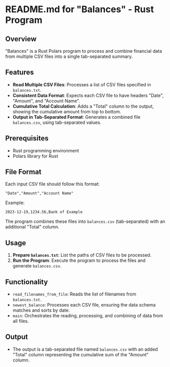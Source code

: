 # README.md for "Balances" - Rust Program

## Overview

"Balances" is a Rust Polars program to process and combine financial data from multiple CSV files into a single tab-separated summary.

## Features

* **Read Multiple CSV Files**: Processes a list of CSV files specified in `balances.txt`.
* **Consistent Data Format**: Expects each CSV file to have headers "Date", "Amount", and "Account Name".
* **Cumulative Total Calculation**: Adds a "Total" column to the output, showing the cumulative amount from top to bottom.
* **Output in Tab-Separated Format**: Generates a combined file `balances.csv`, using tab-separated values.

## Prerequisites

* Rust programming environment
* Polars library for Rust

## File Format

Each input CSV file should follow this format:

```csv
"Date","Amount","Account Name"
```

Example:

```csv
2023-12-19,1234.56,Bank of Example
```

The program combines these files into `balances.csv` (tab-separated) with an additional "Total" column.

## Usage

1. **Prepare `balances.txt`**: List the paths of CSV files to be processed.
2. **Run the Program**: Execute the program to process the files and generate `balances.csv`.

## Functionality

* `read_filenames_from_file`: Reads the list of filenames from `balances.txt`.
* `newest_balance`: Processes each CSV file, ensuring the data schema matches and sorts by date.
* `main`: Orchestrates the reading, processing, and combining of data from all files.

## Output

* The output is a tab-separated file named `balances.csv` with an added "Total" column representing the cumulative sum of the "Amount" column.
